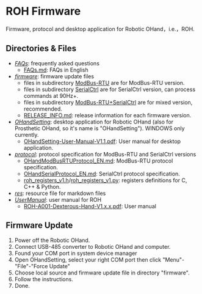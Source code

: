 # ROH Firmware

Firmware, protocol and desktop application for Robotic OHand，i.e.，ROH.

## Directories & Files

- *[FAQs](FAQs)*: frequently asked questions
  - [FAQs.md](FAQs/FAQs_EN.md): FAQs in English
- *[firmware](firmware)*: firmware update files
  - files in subdirectory [ModBus-RTU](firmware/ModBus-RTU) are for ModBus-RTU version.
  - files in subdirectory [SerialCtrl](firmware/SerialCtrl) are for SerialCtrl version, can process commands at 90Hz+.
  - files in subdirectory [ModBus-RTU+SerialCtrl](firmware/ModBus-RTU+SerialCtrl) are for mixed version, recommended.
  - [RELEASE_INFO.md](firmware/RELEASE_INFO.md): release information for each firmware version.
- *[OHandSetting](OHandSetting)*: desktop application for Robotic OHand (also for Prosthetic OHand, so it's name is "OHandSetting"). WINDOWS only currently.
  - [OHandSetting-User-Manual-V1.1.pdf](OHandSetting/OHandSetting-User-Manual-V1.1.pdf): User manual for desktop application.
- *[protocol](protocol)*: protocol specification for ModBus-RTU and SerialCtrl versions
  - [OHandModBusRTUProtocol_EN.md](protocol/OHandModBusRTUProtocol_EN.md): ModBus-RTU protocol specification.
  - [OHandSerialProtocol_EN.md](protocol/OHandSerialProtocol_EN.md): SerialCtrl protocol specification.
  - [roh_registers_v1.h](protocol/roh_registers_v1.h)/[roh_registers_v1.py](protocol/roh_registers_v1.py): registers definitions for C, C++ & Python.
- *[res](res)*: resource file for markdown files
- *[UserManual](UserManual)*: user manual for ROH
  - [ROH-A001-Dexterous-Hand-V1.x.x.pdf](UserManual/ROH-A001-Dexterous-Hand-V1.2.2.pdf): User manual

## Firmware Update

1. Power off the Robotic OHand.
2. Connect USB-485 converter to Robotic OHand and computer.
3. Found your COM port in system device manager
4. Open OHandSetting, select your right COM port then click "Menu"-"File"-"Force Update"
5. Choose local source and firmware update file in directory "firmware".
6. Follow the instructions.
7. Done.
